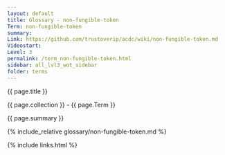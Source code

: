 ```yaml
---
layout: default
title: Glossary - non-fungible-token
Term: non-fungible-token
summary: 
Link: https://github.com/trustoverip/acdc/wiki/non-fungible-token.md
Videostart: 
Level: 3
permalink: /term_non-fungible-token.html
sidebar: all_lvl3_wot_sidebar
folder: terms
---
```


{{ page.title }}

{{ page.collection }} - {{ page.Term }}

   {{ page.summary }}

{% include_relative glossary/non-fungible-token.md %}

 {% include links.html %} 
